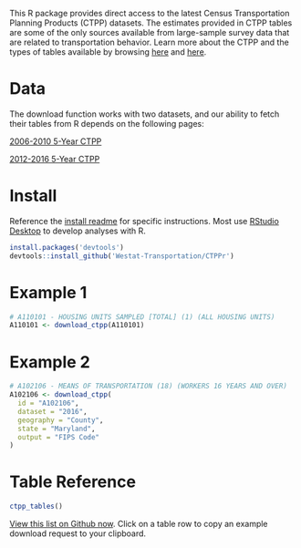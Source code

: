 This R package provides direct access to the latest Census Transportation Planning Products (CTPP) datasets. The estimates provided in CTPP tables are some of the only sources available from large-sample survey data that are related to transportation behavior. Learn more about the CTPP and the types of tables available by browsing [here](https://ctpp.transportation.org/) and [here](https://www.fhwa.dot.gov/planning/census_issues/ctpp/). 

# Data

The download function works with two datasets, and our ability to fetch their tables from R depends on the following pages:

[2006-2010 5-Year CTPP](http://data5.ctpp.transportation.org/ctpp)

[2012-2016 5-Year CTPP](http://data5.ctpp.transportation.org/ctpp1216)

# Install

Reference the [install readme](https://github.com/Westat-Transportation/CTPPr/tree/master/inst/install) for specific instructions. Most use [RStudio Desktop](https://www.rstudio.com/products/rstudio/download/) to develop analyses with R.

```R
install.packages('devtools')
devtools::install_github('Westat-Transportation/CTPPr')
```

# Example 1

```R
# A110101 - HOUSING UNITS SAMPLED [TOTAL] (1) (ALL HOUSING UNITS)
A110101 <- download_ctpp(A110101)
```

# Example 2

```R
# A102106 -	MEANS OF TRANSPORTATION (18) (WORKERS 16 YEARS AND OVER)
A102106 <- download_ctpp(
  id = "A102106",
  dataset = "2016",
  geography = "County",
  state = "Maryland",
  output = "FIPS Code"
)
```

# Table Reference

```R
ctpp_tables()
```
[View this list on Github now](https://raw.githack.com/Westat-Transportation/CTPPr/master/inst/ctpp_tables.html). Click on a table row to copy an example download request to your clipboard.

